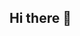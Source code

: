 ## Hi there 👋

<!--
**ashhnaa/ashhnaa** is a ✨ _special_ ✨ repository because its `README.md` (this file) appears on your GitHub profile.

Here are some ideas to get you started:

- 🔭 I’m currently working on something cool.
- 🌱 I’m currently learning something new.
- 🤔 I’m looking for help with finding some cool camps.
- 💬 Ask me about somethinf fun.
- 😄 Pronouns: she/her
- ⚡ Fun fact: Everyday life gives you new lessons.
-->
